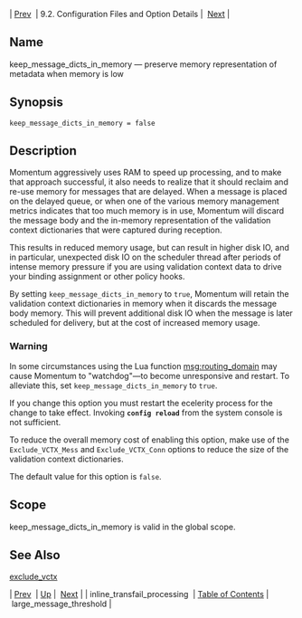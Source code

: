 | [Prev](conf.ref.inline_transfail_processing)  | 9.2. Configuration Files and Option Details |  [Next](conf.ref.large_message_threshold.php) |

<a name="conf.ref.keep_message_dicts_in_memory"></a>
## Name

keep_message_dicts_in_memory — preserve memory representation of metadata when memory is low

## Synopsis

`keep_message_dicts_in_memory = false`

<a name="idp9947856"></a>
## Description

Momentum aggressively uses RAM to speed up processing, and to make that approach successful, it also needs to realize that it should reclaim and re-use memory for messages that are delayed. When a message is placed on the delayed queue, or when one of the various memory management metrics indicates that too much memory is in use, Momentum will discard the message body and the in-memory representation of the validation context dictionaries that were captured during reception.

This results in reduced memory usage, but can result in higher disk IO, and in particular, unexpected disk IO on the scheduler thread after periods of intense memory pressure if you are using validation context data to drive your binding assignment or other policy hooks.

By setting `keep_message_dicts_in_memory` to `true`, Momentum will retain the validation context dictionaries in memory when it discards the message body memory. This will prevent additional disk IO when the message is later scheduled for delivery, but at the cost of increased memory usage.

### Warning

In some circumstances using the Lua function [msg:routing_domain](lua.ref.msg_routing_domain "msg:routing_domain") may cause Momentum to "watchdog"—to become unresponsive and restart. To alleviate this, set `keep_message_dicts_in_memory` to `true`.

If you change this option you must restart the ecelerity process for the change to take effect. Invoking **`config reload`**         from the system console is not sufficient.

To reduce the overall memory cost of enabling this option, make use of the `Exclude_VCTX_Mess` and `Exclude_VCTX_Conn` options to reduce the size of the validation context dictionaries.

The default value for this option is `false`.

<a name="idp9959056"></a>
## Scope

keep_message_dicts_in_memory is valid in the global scope.

<a name="idp9960704"></a>
## See Also

[exclude_vctx](conf.ref.exclude_vctx "exclude_vctx")

| [Prev](conf.ref.inline_transfail_processing)  | [Up](conf.ref.files.php) |  [Next](conf.ref.large_message_threshold.php) |
| inline_transfail_processing  | [Table of Contents](index) |  large_message_threshold |
